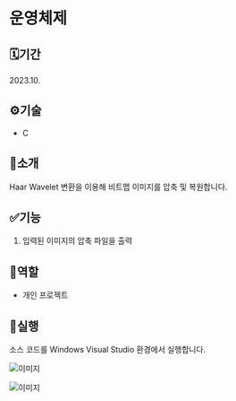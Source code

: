 # 운영체제

## 🗓️기간
2023.10.

## ⚙️기술
- C

## 📖소개
Haar Wavelet 변환을 이용해 비트맵 이미지를 압축 및 복원합니다.

## ✅기능
1. 입력된 이미지의 압축 파일을 출력

## 👥역할
- 개인 프로젝트

## 🚀실행
소스 코드를 Windows Visual Studio 환경에서 실행합니다.

![이미지](lena_24bit.png)

![이미지](lena32.png)
